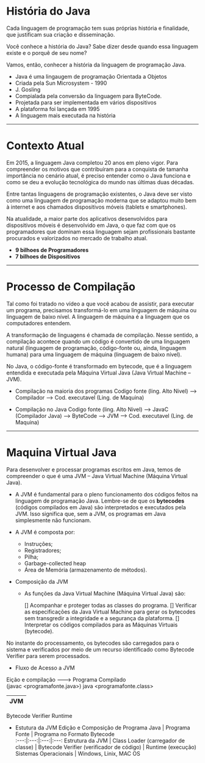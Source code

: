 # História do Java

Cada linguagem de programação tem suas próprias história e finalidade, que justificam sua criação e disseminação.

Você conhece a história do Java? Sabe dizer desde quando essa linguagem existe e o porquê de seu nome?

Vamos, então, conhecer a história da linguagem de programação Java.

* Java é uma lingaugem de programação Orientada a Objetos
* Criada pela Sun Microsystem - 1990
* J. Gosling
* Compialada pela conversão da linguagem para ByteCode. 
* Projetada para ser implementada em vários dispositivos
* A plataforma foi lançada em 1995
* A linguagem mais executada na história 

***

# Contexto Atual

Em 2015, a linguagem Java completou 20 anos em pleno vigor. Para compreender os motivos que contribuíram para a conquista de tamanha importância no cenário atual, é preciso entender como o Java funciona e como se deu a evolução tecnológica do mundo nas últimas duas décadas.

Entre tantas linguagens de programação existentes, o Java deve ser visto como uma linguagem de programação moderna que se adaptou muito bem à internet e aos chamados dispositivos móveis (tablets e smartphones).

Na atualidade, a maior parte dos aplicativos desenvolvidos para dispositivos móveis é desenvolvido em Java, o que faz com que os programadores que dominam essa linguagem sejam profissionais bastante procurados e valorizados no mercado de trabalho atual.

* **9 bilhoes de Programadores**
* **7 bilhoes de Dispositivos**

***
# Processo de Compilação

Tal como foi tratado no vídeo a que você acabou de assistir, para executar um programa, precisamos transformá-lo em uma linguagem de máquina ou linguagem de baixo nível. A linguagem de máquina é a linguagem que os computadores entendem.

A transformação de linguagens é chamada de compilação. Nesse sentido, a compilação acontece quando um código é convertido de uma linguagem natural (linguagem de programação, código-fonte ou, ainda, linguagem humana) para uma linguagem de máquina (linguagem de baixo nível).

No Java, o código-fonte é transformado em bytecode, que é a linguagem entendida e executada pela Máquina Virtual Java (Java Virtual Machine – JVM).

* Compilação na maioria dos programas
Codigo fonte (ling. Alto Nivel) --> Compilador --> Cod. executavel (Ling. de Maquina) 

* Compilação no Java
Codigo fonte (ling. Alto Nivel) --> JavaC (Compilador Java) --> ByteCode --> JVM --> Cod. executavel (Ling. de Maquina) 

***
# Maquina Virtual Java

Para desenvolver e processar programas escritos em Java, temos de compreender o que é uma JVM – Java Virtual Machine (Máquina Virtual Java).
* A JVM é fundamental para o pleno funcionamento dos códigos feitos na linguagem de programação Java.
Lembre-se de que os **bytecodes** (códigos compilados em Java) são interpretados e executados pela JVM. Isso significa que, sem a JVM, os programas em Java simplesmente não funcionam.

* A JVM é composta por:
    * Instruções;
    * Registradores;
    * Pilha;
    * Garbage-collected heap
    * Área de Memória (armazenamento de métodos).

* Composição da JVM
    * As funções da Java Virtual Machine (Máquina Virtual Java) são: 

        [] Acompanhar e proteger todas as classes do programa.
        [] Verificar as especificações da Java Virtual Machine para gerar os bytecodes sem transgredir a integridade e a segurança da plataforma.
        [] Interpretar os códigos compilados para as Máquinas Virtuais (bytecode).

No instante do processamento, os bytecodes são carregados para o sistema e verificados por meio de um recurso identificado como Bytecode Verifier para serem processados.

* Fluxo de Acesso a JVM

Eição e compilação          --->    Programa Compilado            
(javac <programafonte.java>)        java <programafonte.class>          

__JVM__ |                                                               
:---:|
Bytecode Verifier
Runtime

* Estutura da JVM
Edição e Composição de Programa Java |  Programa Fonte | Programa no Formato Bytecode                                                              
:---:|:---:|:---:|:---:
Estrutura da JVM | Class Loader (carregador de classe) | Bytecode Verifier (verificador de código) | Runtime (execução)
Sistemas Operacionais | Windows, Linix, MAC OS